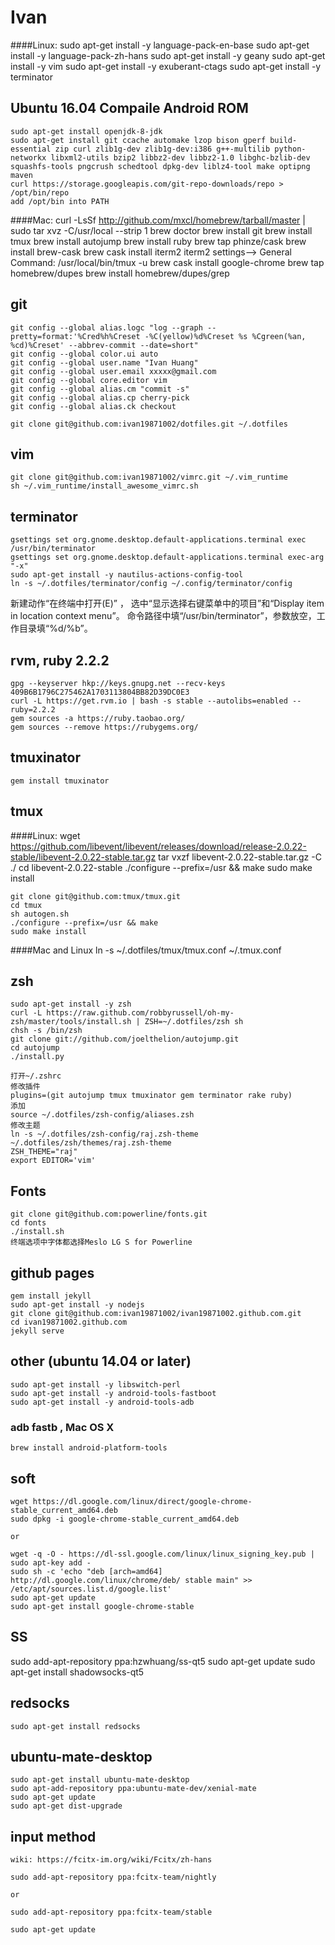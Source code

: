 # Ivan 
####Linux:
    sudo apt-get install -y language-pack-en-base
    sudo apt-get install -y language-pack-zh-hans
    sudo apt-get install -y geany
    sudo apt-get install -y vim
    sudo apt-get install -y exuberant-ctags
    sudo apt-get install -y terminator

## Ubuntu 16.04  Compaile Android ROM
    sudo apt-get install openjdk-8-jdk
    sudo apt-get install git ccache automake lzop bison gperf build-essential zip curl zlib1g-dev zlib1g-dev:i386 g++-multilib python-networkx libxml2-utils bzip2 libbz2-dev libbz2-1.0 libghc-bzlib-dev squashfs-tools pngcrush schedtool dpkg-dev liblz4-tool make optipng maven
    curl https://storage.googleapis.com/git-repo-downloads/repo > /opt/bin/repo
    add /opt/bin into PATH

####Mac:
    curl -LsSf http://github.com/mxcl/homebrew/tarball/master | sudo tar xvz -C/usr/local --strip 1
    brew doctor
    brew install git
    brew install tmux
    brew install autojump
    brew install ruby
    brew tap phinze/cask
    brew install brew-cask
    brew cask install iterm2
    iterm2 settings--> General Command: /usr/local/bin/tmux -u
    brew cask install google-chrome
    brew tap homebrew/dupes
    brew install homebrew/dupes/grep


## git
    git config --global alias.logc "log --graph --pretty=format:'%Cred%h%Creset -%C(yellow)%d%Creset %s %Cgreen(%an, %cd)%Creset' --abbrev-commit --date=short"
    git config --global color.ui auto
    git config --global user.name "Ivan Huang"
    git config --global user.email xxxxx@gmail.com
    git config --global core.editor vim
    git config --global alias.cm "commit -s"
    git config --global alias.cp cherry-pick
    git config --global alias.ck checkout

    git clone git@github.com:ivan19871002/dotfiles.git ~/.dotfiles

## vim
    git clone git@github.com:ivan19871002/vimrc.git ~/.vim_runtime
    sh ~/.vim_runtime/install_awesome_vimrc.sh

## terminator
	gsettings set org.gnome.desktop.default-applications.terminal exec   /usr/bin/terminator
	gsettings set org.gnome.desktop.default-applications.terminal exec-arg "-x"
	sudo apt-get install -y nautilus-actions-config-tool
	ln -s ~/.dotfiles/terminator/config ~/.config/terminator/config

新建动作“在终端中打开(E)” ，
选中“显示选择右键菜单中的项目”和“Display item in location context menu”。
命令路径中填“/usr/bin/terminator”，参数放空，工作目录填“%d/%b”。

## rvm, ruby 2.2.2
    gpg --keyserver hkp://keys.gnupg.net --recv-keys 409B6B1796C275462A1703113804BB82D39DC0E3
    curl -L https://get.rvm.io | bash -s stable --autolibs=enabled --ruby=2.2.2
    gem sources -a https://ruby.taobao.org/
    gem sources --remove https://rubygems.org/

## tmuxinator
    gem install tmuxinator

## tmux
####Linux:
    wget https://github.com/libevent/libevent/releases/download/release-2.0.22-stable/libevent-2.0.22-stable.tar.gz
    tar vxzf libevent-2.0.22-stable.tar.gz -C ./
    cd libevent-2.0.22-stable
    ./configure --prefix=/usr && make
    sudo make install

    git clone git@github.com:tmux/tmux.git
    cd tmux
    sh autogen.sh
    ./configure --prefix=/usr && make
    sudo make install

####Mac and Linux
    ln -s ~/.dotfiles/tmux/tmux.conf ~/.tmux.conf

## zsh
    sudo apt-get install -y zsh
    curl -L https://raw.github.com/robbyrussell/oh-my-zsh/master/tools/install.sh | ZSH=~/.dotfiles/zsh sh
    chsh -s /bin/zsh
    git clone git://github.com/joelthelion/autojump.git
    cd autojump
    ./install.py

    打开~/.zshrc
    修改插件
    plugins=(git autojump tmux tmuxinator gem terminator rake ruby)
    添加
    source ~/.dotfiles/zsh-config/aliases.zsh
    修改主题
    ln -s ~/.dotfiles/zsh-config/raj.zsh-theme ~/.dotfiles/zsh/themes/raj.zsh-theme
    ZSH_THEME="raj"
    export EDITOR='vim'

## Fonts
    git clone git@github.com:powerline/fonts.git
    cd fonts
    ./install.sh
    终端选项中字体都选择Meslo LG S for Powerline

## github pages
    gem install jekyll
    sudo apt-get install -y nodejs
    git clone git@github.com:ivan19871002/ivan19871002.github.com.git
    cd ivan19871002.github.com
    jekyll serve

## other (ubuntu 14.04 or later)
    sudo apt-get install -y libswitch-perl
    sudo apt-get install -y android-tools-fastboot
    sudo apt-get install -y android-tools-adb
### adb fastb , Mac OS X
    brew install android-platform-tools
    
## soft
    wget https://dl.google.com/linux/direct/google-chrome-stable_current_amd64.deb
    sudo dpkg -i google-chrome-stable_current_amd64.deb

    or

    wget -q -O - https://dl-ssl.google.com/linux/linux_signing_key.pub | sudo apt-key add -
    sudo sh -c 'echo "deb [arch=amd64] http://dl.google.com/linux/chrome/deb/ stable main" >> /etc/apt/sources.list.d/google.list'
    sudo apt-get update
    sudo apt-get install google-chrome-stable

## SS
   sudo add-apt-repository ppa:hzwhuang/ss-qt5
   sudo apt-get update
   sudo apt-get install shadowsocks-qt5

## redsocks
    sudo apt-get install redsocks

## ubuntu-mate-desktop
    sudo apt-get install ubuntu-mate-desktop 
    sudo apt-add-repository ppa:ubuntu-mate-dev/xenial-mate
    sudo apt-get update
    sudo apt-get dist-upgrade 

## input method
    wiki: https://fcitx-im.org/wiki/Fcitx/zh-hans

    sudo add-apt-repository ppa:fcitx-team/nightly

    or

    sudo add-apt-repository ppa:fcitx-team/stable

    sudo apt-get update
